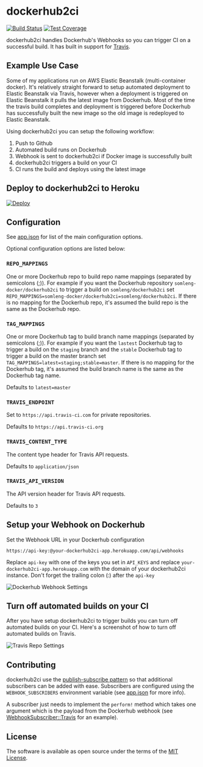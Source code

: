 # dockerhub2ci

[![Build Status](https://travis-ci.org/somleng/dockerhub2ci.svg?branch=master)](https://travis-ci.org/somleng/dockerhub2ci)
[![Test Coverage](https://codeclimate.com/github/somleng/dockerhub2ci/badges/coverage.svg)](https://codeclimate.com/github/somleng/dockerhub2ci/coverage)

dockerhub2ci handles Dockerhub's Webhooks so you can trigger CI on a successful build. It has built in support for [Travis](https://travis-ci.org/).

## Example Use Case

Some of my applications run on AWS Elastic Beanstalk (multi-container docker). It's relatively straight forward to setup automated deployment to Elastic Beanstalk via Travis, however when a deployment is triggered on Elastic Beanstalk it pulls the latest image from Dockerhub. Most of the time the travis build completes and deployment is triggered before Dockerhub has successfully built the new image so the old image is redeployed to Elastic Beanstalk.

Using dockerhub2ci you can setup the following workflow:

1. Push to Github
2. Automated build runs on Dockerhub
3. Webhook is sent to dockerhub2ci if Docker image is successfully built
4. dockerhub2ci triggers a build on your CI
5. CI runs the build and deploys using the latest image

## Deploy to dockerhub2ci to Heroku

[![Deploy](https://www.herokucdn.com/deploy/button.svg)](https://heroku.com/deploy)

## Configuration

See [app.json](https://github.com/somleng/dockerhub2ci/blob/master/app.json) for list of the main configuration options.

Optional configuration options are listed below:

### `REPO_MAPPINGS`

One or more Dockerhub repo to build repo name mappings (separated by semicolons (;)). For example if you want the Dockerhub repository `somleng-docker/dockerhub2ci` to trigger a build on `somleng/dockerhub2ci` set `REPO_MAPPINGS=somleng-docker/dockerhub2ci=somleng/dockerhub2ci`. If there is no mapping for the Dockerhub repo, it's assumed the build repo is the same as the Dockerhub repo.

### `TAG_MAPPINGS`

One or more Dockerhub tag to build branch name mappings (separated by semicolons (;)). For example if you want the `lastest` Dockerhub tag to trigger a build on the `staging` branch and the `stable` Dockerhub tag to trigger a build on the master branch set `TAG_MAPPINGS=latest=staging;stable=master`. If there is no mapping for the Dockerhub tag, it's assumed the build branch name is the same as the Dockerhub tag name.

Defaults to `latest=master`

### `TRAVIS_ENDPOINT`

Set to `https://api.travis-ci.com` for private repositories.

Defaults to `https://api.travis-ci.org`

### `TRAVIS_CONTENT_TYPE`

The content type header for Travis API requests.

Defaults to `application/json`

### `TRAVIS_API_VERSION`

The API version header for Travis API requests.

Defaults to `3`

## Setup your Webhook on Dockerhub

Set the Webhook URL in your Dockerhub configuration

```
https://api-key:@your-dockerhub2ci-app.herokuapp.com/api/webhooks
```

Replace `api-key` with one of the keys you set in `API_KEYS` and replace `your-dockerhub2ci-app.herokuapp.com` with the domain of your dockerhub2ci instance. Don't forget the trailing colon (:) after the `api-key`

![Dockerhub Webhook Settings](https://raw.githubusercontent.com/somleng/dockerhub2ci/master/docs/images/dockerhub-webhook-settings.png)

## Turn off automated builds on your CI

After you have setup dockerhub2ci to trigger builds you can turn off automated builds on your CI. Here's a screenshot of how to turn off automated builds on Travis.

![Travis Repo Settings](https://raw.githubusercontent.com/somleng/dockerhub2ci/master/docs/images/travis-settings.png)

## Contributing

dockerhub2ci use the [publish-subscribe pattern](https://en.wikipedia.org/wiki/Publish%E2%80%93subscribe_pattern) so that additional subscribers can be added with ease. Subscribers are configured using the `WEBHOOK_SUBSCRIBERS` environment variable (see [app.json](https://github.com/somleng/dockerhub2ci/blob/master/app.json) for more info).

A subscriber just needs to implement the `perform!` method which takes one argument which is the payload from the Dockerhub webhook (see [WebhookSubscriber::Travis](https://github.com/somleng/dockerhub2ci/blob/master/app/models/webhook_subscriber/travis.rb) for an example).

## License

The software is available as open source under the terms of the [MIT License](http://opensource.org/licenses/MIT).
